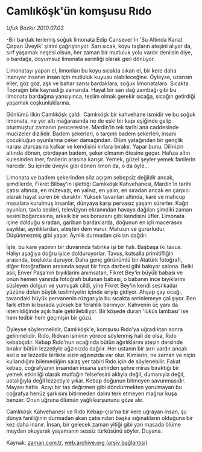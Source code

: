 # Camlıköşk'ün komşusu Rıdo

*Ufuk Bozkır 2010.07.03*

<td class="columnist-detail">
<p>-Bir bardak terlemiş soğuk limonata Edip Cansever'in 'Su Altında Kanat Çırpan Üveyik' şiirini çağrıştırıyor. Sarı sıcak, koyu taşların ateşini alıyor da, sırf yaşamak neşesi olsun, her zaman bir mutluluk yolu vardır denilsin diye, o bardağa, doyumsuz limonata serinliği olarak geri dönüyor.</p>
<p>
<div id="haberMetinDiv">
<p>Limonatayı yapan el, limonları bu koyu sıcakta sıkan el, bir kere daha inanıyor insanın insan için mutluluk kuyusu olabileceğine. Öyleyse, uzansın eller, göz göz, aşk ve bahar sarısı bardaklara, soğuk limonatalara. Sıcakta. Toprağın bile kaynadığı zamanda. Hayat bir sarı dağ zambağı gibi bu limonata bardağına yansıyınca, teslim olmak gerekir sıcağa, sıcağın getirdiği yaşamak coşkunluklarına.
<p> Gönlümü ilkin Camlıköşk çaldı. Camlıköşk bir kahvehane ismidir ve bu soğuk limonata, ne yer altı mağarasında ne de eski bir kapı eşiğinde gelip oturmuştur zamanın penceresine. Mardin'in tek tarihi ana caddesinde mucizeler dizilidir. Badem şekerleri, o tarçınlı badem şekerleri, insanı çocukluğun oyunlarına çeker damağından. Ölüm yatağından bir gençlik narası atarcasına kalkar ve kendisini kırlara bırakır. Yapar bunu. Dilinizin altında dönen, çıtırdayan badem, şeker olmanın ötesine geçer. Hafıza altın kulesinden iner, fanilerin arasına karışır. Yemek, güzel şeyler yemek fanilerin harcıdır. Su içinde üveyik gibi dönen limon da, o da öyle...
<p>Limonata ve badem şekerinden söz açışım sebepsiz değildir ancak, şimdilerde, Fikret Bilbay'ın işlettiği Camlıköşk Kahvehanesi, Mardin'in tarihi çatısı altında, en mütevazı, en yalnız, en yalın, en sıradan ancak en çarpıcı olarak hayat süren bir duraktır. Yüksek tavanları altında, kare ve mahcup masalara kurulmuş insanlar, dünyaya karşı pervasız yaşam sürerler. Kağıt oyunları, tavla sesleri, televizyon ekranından havaya dağılan şimdiki zaman sesini boğarcasına, arkaik bir ses borazanı gibi kendisini üfler. Limonata içine dolduğu sıradan, gariban bardaklarda, doğunun en içli macerasını sayıklar, ayrılıklardan, ateşten dem vurur. Mahzun ve gururludur. Düşünmezmiş gibi yaşar. Ayrılık durmadan çıkılan dağdır.
<p>İşte, bu kare yapının bir duvarında fabrika işi bir halı. Başbaşa iki tavus. Halıyı aşağıya doğru iyice dolduruyorlar. Tavus, kutsalla primitifliğin arasında, boşlukta duruyor. Daha genç görünümlü bir Atatürk fotoğrafı, diğer fotoğrafların arasında soyut bir fırça darbesi gibi bakıyor salona. Belki asıl, Enver Paşa'nın bıyıklarını anımsatan, Fikret Bey'in büyük babası ve onun hemen yanında fotoğrafı bulunan babası, o babanın ince bıyıklarını süsleyen dolgun ve yumuşak cildi, yine Fikret Bey'in kendi sesi kadar yüzüne dolan büyük teslimiyetin içinde eriyip gidiyor. Ahşap çay ocağı, tavandaki büyük pervanenin rüzgarıyla bu sıcakta serinlemeye çalışıyor. Ben fark ettim ki burada yüksek bir ferahlık barınıyor. Kahvenin üç yanı da istenildiğinde açık hale getirilebiliyor. Bir köşede duran 'lüküs lambası' ise hem tedbir hem geçmişin bir gözü.
<p>Öyleyse söylenmelidir, Camlıköşk'e, komşusu Rıdo'ya uğradıktan sonra gelinmelidir. Rıdo, Rıdvan isminin yörece söylenmiş hali de olsa, Rıdo kebabçıdır. Kebap Rıdo'nun ocağında bütün ağırlıklarını ateşin dersinde bırakır bütün lezzetiyle ağzınızda dağılır. Her ustanın bir sırrı vardır ancak asıl o sır lezzetle birlikte sizin ağzınızda var olur. Kimlerin, ne zaman ve niçin kullandığını bilemediğim salaş yer tabiri Rıdo için de söylenebilir. Fakat kebap, coğrafyanın insandan insana şehirden şehre miras bıraktığı bir yemek etkinliği olarak mutfağın felsefesini aklıyla değil, dumanıyla değil, ustalığıyla değil lezzetiyle yıkar. Kebap doğunun bitmeyen savunmasıdır. Mayası hatta. Acıyı bir taş değirmen gibi döndürmekten yorulmayan bu coğrafya henüz şarkısını bitirmeden dalını terk etmeyen mağrur kuşa benzer. Onun uğruna ölümün yağlı kurşununu göze alır.
<p>Camlıköşk Kahvehanesi ve Rıdo Kebap-çısı'na bir kere uğrayan insan, şu dünya faniliğinin durmadan akan çatısından başka sığınakların olduğuna bir kez daha inanır. İnsan, bir gelecek zaman yitiği gibi yan masada ölüme meydan okuyarak yaşamanın sessiz türküsünü söyler. Duyana.</p></p></p></p></p></p></div>
</p>
<a href="http://web.archive.org/web/20101225002149/mailto: u.bozkir@zaman.com.tr">
</a></td>

Kaynak: [zaman.com.tr](http://zaman.com.tr/yazar.do?yazino=1001987), [web.archive.org (arşiv bağlantısı)](http://web.archive.org/web/20101225002149/http://zaman.com.tr/yazar.do?yazino=1001987)
